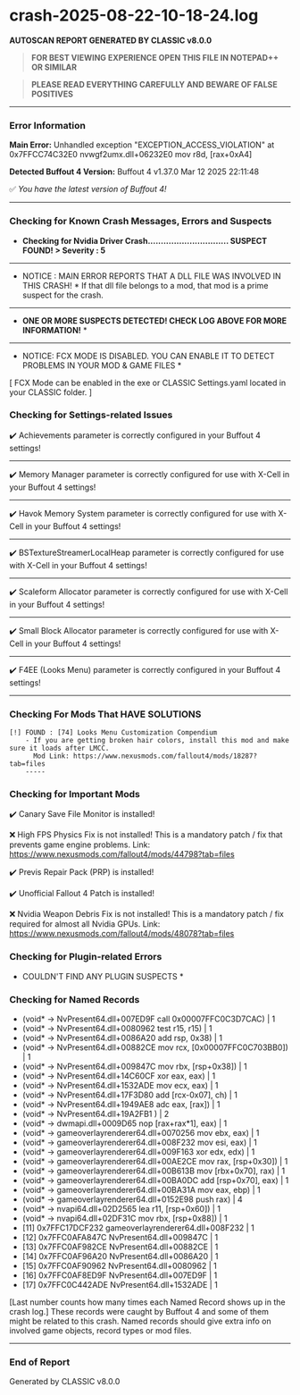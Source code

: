 # crash-2025-08-22-10-18-24.log
**AUTOSCAN REPORT GENERATED BY CLASSIC v8.0.0**

> **FOR BEST VIEWING EXPERIENCE OPEN THIS FILE IN NOTEPAD++ OR SIMILAR**

> **PLEASE READ EVERYTHING CAREFULLY AND BEWARE OF FALSE POSITIVES**

---

### Error Information

**Main Error:** Unhandled exception "EXCEPTION_ACCESS_VIOLATION" at 0x7FFCC74C32E0 nvwgf2umx.dll+06232E0	mov r8d, [rax+0xA4]

**Detected Buffout 4 Version:** Buffout 4 v1.37.0 Mar 12 2025 22:11:48

✅ *You have the latest version of Buffout 4!*

---

### Checking for Known Crash Messages, Errors and Suspects

- **Checking for Nvidia Driver Crash............................... SUSPECT FOUND! > Severity : 5** 

-----
* NOTICE : MAIN ERROR REPORTS THAT A DLL FILE WAS INVOLVED IN THIS CRASH! * 
If that dll file belongs to a mod, that mod is a prime suspect for the crash. 

-----
* **ONE OR MORE SUSPECTS DETECTED! CHECK LOG ABOVE FOR MORE INFORMATION!** *

---

* NOTICE: FCX MODE IS DISABLED. YOU CAN ENABLE IT TO DETECT PROBLEMS IN YOUR MOD & GAME FILES * 

[ FCX Mode can be enabled in the exe or CLASSIC Settings.yaml located in your CLASSIC folder. ] 

### Checking for Settings-related Issues

✔️ Achievements parameter is correctly configured in your Buffout 4 settings! 

-----
✔️ Memory Manager parameter is correctly configured for use with X-Cell in your Buffout 4 settings!

-----
✔️ Havok Memory System parameter is correctly configured for use with X-Cell in your Buffout 4 settings!

-----
✔️ BSTextureStreamerLocalHeap parameter is correctly configured for use with X-Cell in your Buffout 4 settings!

-----
✔️ Scaleform Allocator parameter is correctly configured for use with X-Cell in your Buffout 4 settings!

-----
✔️ Small Block Allocator parameter is correctly configured for use with X-Cell in your Buffout 4 settings!

-----
✔️ F4EE (Looks Menu) parameter is correctly configured in your Buffout 4 settings! 

-----
### Checking For Mods That HAVE SOLUTIONS

```
[!] FOUND : [74] Looks Menu Customization Compendium
    - If you are getting broken hair colors, install this mod and make sure it loads after LMCC.
      Mod Link: https://www.nexusmods.com/fallout4/mods/18287?tab=files
    -----
```

### Checking for Important Mods


✔️ Canary Save File Monitor is installed!


❌ High FPS Physics Fix is not installed!
This is a mandatory patch / fix that prevents game engine problems.
Link: https://www.nexusmods.com/fallout4/mods/44798?tab=files



✔️ Previs Repair Pack (PRP) is installed!


✔️ Unofficial Fallout 4 Patch is installed!


❌ Nvidia Weapon Debris Fix is not installed!
This is a mandatory patch / fix required for almost all Nvidia GPUs.
Link: https://www.nexusmods.com/fallout4/mods/48078?tab=files


### Checking for Plugin-related Errors

* COULDN'T FIND ANY PLUGIN SUSPECTS *

### Checking for Named Records

- (void* -> NvPresent64.dll+007ED9F	call 0x00007FFC0C3D7CAC) | 1
- (void* -> NvPresent64.dll+0080962	test r15, r15) | 1
- (void* -> NvPresent64.dll+0086A20	add rsp, 0x38) | 1
- (void* -> NvPresent64.dll+00882CE	mov rcx, [0x00007FFC0C703BB0]) | 1
- (void* -> NvPresent64.dll+009847C	mov rbx, [rsp+0x38]) | 1
- (void* -> NvPresent64.dll+14C60CF	xor eax, eax) | 1
- (void* -> NvPresent64.dll+1532ADE	mov ecx, eax) | 1
- (void* -> NvPresent64.dll+17F3D80	add [rcx-0x07], ch) | 1
- (void* -> NvPresent64.dll+1949AE8	adc eax, [rax]) | 1
- (void* -> NvPresent64.dll+19A2FB1	) | 2
- (void* -> dwmapi.dll+0009D65	nop [rax+rax*1], eax) | 1
- (void* -> gameoverlayrenderer64.dll+0070256	mov ebx, eax) | 1
- (void* -> gameoverlayrenderer64.dll+008F232	mov esi, eax) | 1
- (void* -> gameoverlayrenderer64.dll+009F163	xor edx, edx) | 1
- (void* -> gameoverlayrenderer64.dll+00AE2CE	mov rax, [rsp+0x30]) | 1
- (void* -> gameoverlayrenderer64.dll+00B613B	mov [rbx+0x70], rax) | 1
- (void* -> gameoverlayrenderer64.dll+00BA0DC	add [rsp+0x70], eax) | 1
- (void* -> gameoverlayrenderer64.dll+00BA31A	mov eax, ebp) | 1
- (void* -> gameoverlayrenderer64.dll+0152E98	push rax) | 4
- (void* -> nvapi64.dll+02D2565	lea r11, [rsp+0x60]) | 1
- (void* -> nvapi64.dll+02DF31C	mov rbx, [rsp+0x88]) | 1
- [11] 0x7FFC17DCF232 gameoverlayrenderer64.dll+008F232 | 1
- [12] 0x7FFC0AFA847C           NvPresent64.dll+009847C | 1
- [13] 0x7FFC0AF982CE           NvPresent64.dll+00882CE | 1
- [14] 0x7FFC0AF96A20           NvPresent64.dll+0086A20 | 1
- [15] 0x7FFC0AF90962           NvPresent64.dll+0080962 | 1
- [16] 0x7FFC0AF8ED9F           NvPresent64.dll+007ED9F | 1
- [17] 0x7FFC0C442ADE           NvPresent64.dll+1532ADE | 1

[Last number counts how many times each Named Record shows up in the crash log.]
These records were caught by Buffout 4 and some of them might be related to this crash.
Named records should give extra info on involved game objects, record types or mod files.

---

### End of Report

Generated by CLASSIC v8.0.0
